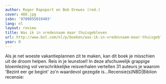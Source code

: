 ```yaml
---
author: Roger Rapoport en Bob Drewes (red.)
cover: 488.jpg
isbn: '9789055019403'
lang: nl
layout: review
title: Was ik in vredesnaam maar thuisgebleven
url: http://www.bol.com/nl/p/boeken/was-ik-in-vredesnaam-maar-thuisgebleven/1001004001572860/index.html
year: 0
---
```

Als je net woeste vakantieplannen zit te maken, kan dit boek je misschien uit de droom helpen. Reis in je leunstoel! In deze afschuwelijk grappige bloemlezing vol verschrikkelijke reisverhalen vertellen 31 auteurs je waarom 'Bezint eer ge begint' zo'n waardevol gezegde is...Recensie(s)NBD|Biblion recensie:
